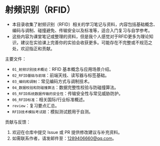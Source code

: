 # 射频识别（RFID）

- 本目录收集了射频识别（RFID）相关的学习笔记与资料，内容包括基础概念、编码与调制、碰撞避免、传输安全以及标准等，适合入门复习与自学参考。
- 这些内容为课堂笔记或整理的资料，但是我个人感觉对于RFID更多为理论知识，建议在实验课上完善你的实验会收获更多。可能存在不完整或不规范之处，欢迎指正和贡献。

主要文件：
- `01_射频识别技术概论`：RFID 基本概念与应用场景介绍。
- `02_RFID基础与前端`：前端天线、读写器与标签基础。
- `03_编码和调制`：常见编码方式与调制技术。
- `04_数据校验和防碰撞算法`：数据完整性校验与防碰撞算法。
- `05_RFID系统数据传输的安全性`：传输安全性与常见威胁防护。
- `06_RFID标准`：相关国际/行业标准概述。
- `review`：复习要点汇总。
- `RFID技术模拟考试题`：模拟测试题用于自测。


贡献与反馈：
1. 欢迎在仓库中提交 Issue 或 PR 提供修改建议与补充资料。  
2. 如需联系作者，请发邮件至：1289406660@qq.com。
